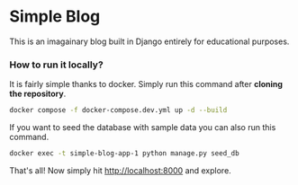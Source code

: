 # Simple Blog

This is an imagainary blog built in Django entirely for educational purposes.

### How to run it locally?

It is fairly simple thanks to docker. Simply run this command after **cloning the repository**.

```bash
docker compose -f docker-compose.dev.yml up -d --build
```

If you want to seed the database with sample data you can also run this command.

```bash
docker exec -t simple-blog-app-1 python manage.py seed_db
```

That's all! Now simply hit [http://localhost:8000](http://localhost:8000) and explore.
